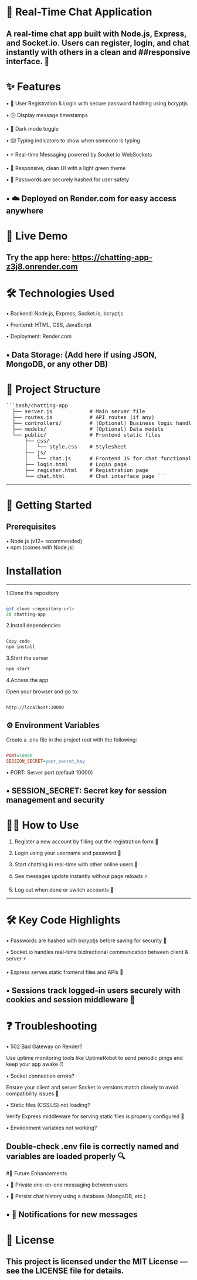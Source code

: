 # 💬 Real-Time Chat Application

 A real-time chat app built with Node.js, Express, and Socket.io.
Users can register, login, and chat instantly with others in a clean and ##responsive interface. 🚀
---

# ✨ Features

 • 📝 User Registration & Login with secure password hashing using bcryptjs

 • 🕒 Display message timestamps

 • 🌙 Dark mode toggle

 • ⌨️ Typing indicators to show when someone is typing

 • ⚡ Real-time Messaging powered by Socket.io WebSockets

 • 🎨 Responsive, clean UI with a light green theme

 • 🔐 Passwords are securely hashed for user safety

 • ☁️ Deployed on Render.com for easy access anywhere
---

# 🔗 Live Demo

 Try the app here:
 https://chatting-app-z3j8.onrender.com
---

# 🛠 Technologies Used

• Backend: Node.js, Express, Socket.io, bcryptjs

• Frontend: HTML, CSS, JavaScript

• Deployment: Render.com

• Data Storage: (Add here if using JSON, MongoDB, or any other DB)
---

# 📂 Project Structure

<pre>```bash/chatting-app
  ├── server.js            # Main server file
  ├── routes.js            # API routes (if any)
  ├── controllers/         # (Optional) Business logic handlers
  ├── models/              # (Optional) Data models
  └── public/              # Frontend static files
      ├── css/
      │   └── style.css    # Stylesheet
      ├── js/
      │   └── chat.js      # Frontend JS for chat functionality
      ├── login.html       # Login page
      ├── register.html    # Registration page
      └── chat.html        # Chat interface page ```</pre>
---


# 🚀 Getting Started

## Prerequisites

• Node.js (v12+ recommended)   
• npm (comes with Node.js)

# Installation
---
1.Clone the repository

```bash

git clone <repository-url>
cd chatting-app
```

2.Install dependencies

```bash

Copy code
npm install
```

3.Start the server

```bash
npm start
```

4.Access the app

Open your browser and go to:

```arduino

http://localhost:10000
```

## ⚙️ Environment Variables

Create a .env file in the project root with the following:

```ini

PORT=10000
SESSION_SECRET=your_secret_key
```
• PORT: Server port (default 10000)

• SESSION_SECRET: Secret key for session management and security
---

# 🧑‍💻 How to Use

1. Register a new account by filling out the registration form 📝

2. Login using your username and password 🔐

3. Start chatting in real-time with other online users 💬

4. See messages update instantly without page reloads ⚡

5. Log out when done or switch accounts 🔄
---

# 🛠 Key Code Highlights

• Passwords are hashed with bcryptjs before saving for security 🔐

• Socket.io handles real-time bidirectional communication between client & server ⚡

• Express serves static frontend files and APIs 🚦

• Sessions track logged-in users securely with cookies and session middleware 🔑
---

# ❓ Troubleshooting

• 502 Bad Gateway on Render?

Use uptime monitoring tools like UptimeRobot to send periodic pings and keep your app awake ⏰

• Socket connection errors?

Ensure your client and server Socket.io versions match closely to avoid compatibility issues 🔄

• Static files (CSS/JS) not loading?

Verify Express middleware for serving static files is properly configured 📂

• Environment variables not working?

Double-check .env file is correctly named and variables are loaded properly 🔍
---

#🚧 Future Enhancements

• 🔐 Private one-on-one messaging between users

• 💾 Persist chat history using a database (MongoDB, etc.)

• 🔔 Notifications for new messages
---


# 📄 License

 This project is licensed under the MIT License — see the LICENSE file for details.
---
